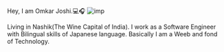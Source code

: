 Hey, I am Omkar Joshi.💻🎧
![imp](https://github.com/omkarjoshihere/omkarjoshihere/assets/97440357/a4cf4bce-5ec6-47d3-b854-b05f4d02873f)



Living in Nashik(The Wine Capital of India). 
I work as a Software Engineer with Bilingual skills of Japanese language. Basically I am a Weeb and fond of Technology. 
